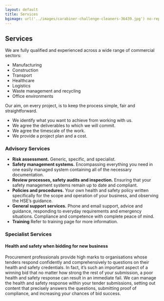 ```yaml
---
layout: default
title: Services
bgimage: url('../images/carabiner-challenge-cleaners-36439.jpg') no-repeat center center
---
```

## Services

We are fully qualified and experienced across a wide range of commercial sectors:

* Manufacturing
* Construction
* Transport
* Healthcare
* Logistics
* Waste management and recycling
* Office environments

Our aim, on every project, is to keep the process simple, fair and straightforward.

* We identify what you want to achieve from working with us.
* We agree the deliverables to which we will commit.
* We agree the timescale of the work.
* We provide a project plan and a cost.

### Advisory Services

* **Risk assessment.** Generic, specific, and specialist.
* **Safety management systems.** Encompassing everything you need in one easily managed system containing all of the necessary documentation.
* **Review processes, safety audits and inspection.** Ensuring that your safety management systems remain up to date and compliant.
* **Policies and procedures.** Your own health and safety policy written specifically for the scope and operation of your business, and observing the HSE’s guidance.
* **General support services.** Phone and email support, advice and guidance, responding to everyday requirements and emergency situations. Compliance and competence with complete peace of mind.
* **Training** Refer to training page for more information.

### Specialist Services

#### Health and safety when bidding for new business
Procurement professionals provide high marks to organisations whose tenders respond confidently and comprehensively to questions on their health and safety credentials. In fact, it’s such an important aspect of a winning bid that no matter how strong the rest of your submission, a poor health and safety response can result in an immediate fail. We can manage the health and safety response within your tender submissions, setting out content that precisely answers the questions, submitting proof of compliance, and increasing your chances of bid success.
